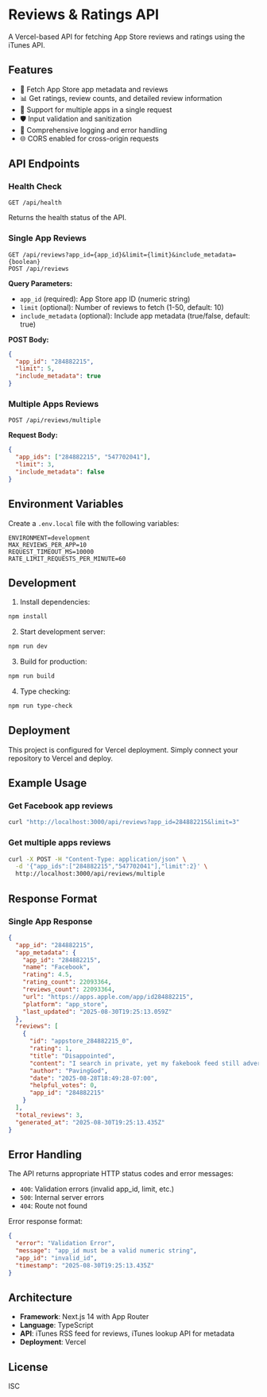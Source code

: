 # Reviews & Ratings API

A Vercel-based API for fetching App Store reviews and ratings using the iTunes API.

## Features

- 🍎 Fetch App Store app metadata and reviews
- 📊 Get ratings, review counts, and detailed review information
- 🔄 Support for multiple apps in a single request
- 🛡️ Input validation and sanitization
- 📝 Comprehensive logging and error handling
- 🌐 CORS enabled for cross-origin requests

## API Endpoints

### Health Check
```
GET /api/health
```
Returns the health status of the API.

### Single App Reviews
```
GET /api/reviews?app_id={app_id}&limit={limit}&include_metadata={boolean}
POST /api/reviews
```

**Query Parameters:**
- `app_id` (required): App Store app ID (numeric string)
- `limit` (optional): Number of reviews to fetch (1-50, default: 10)
- `include_metadata` (optional): Include app metadata (true/false, default: true)

**POST Body:**
```json
{
  "app_id": "284882215",
  "limit": 5,
  "include_metadata": true
}
```

### Multiple Apps Reviews
```
POST /api/reviews/multiple
```

**Request Body:**
```json
{
  "app_ids": ["284882215", "547702041"],
  "limit": 3,
  "include_metadata": false
}
```

## Environment Variables

Create a `.env.local` file with the following variables:

```env
ENVIRONMENT=development
MAX_REVIEWS_PER_APP=10
REQUEST_TIMEOUT_MS=10000
RATE_LIMIT_REQUESTS_PER_MINUTE=60
```

## Development

1. Install dependencies:
```bash
npm install
```

2. Start development server:
```bash
npm run dev
```

3. Build for production:
```bash
npm run build
```

4. Type checking:
```bash
npm run type-check
```

## Deployment

This project is configured for Vercel deployment. Simply connect your repository to Vercel and deploy.

## Example Usage

### Get Facebook app reviews
```bash
curl "http://localhost:3000/api/reviews?app_id=284882215&limit=3"
```

### Get multiple apps reviews
```bash
curl -X POST -H "Content-Type: application/json" \
  -d '{"app_ids":["284882215","547702041"],"limit":2}' \
  http://localhost:3000/api/reviews/multiple
```

## Response Format

### Single App Response
```json
{
  "app_id": "284882215",
  "app_metadata": {
    "app_id": "284882215",
    "name": "Facebook",
    "rating": 4.5,
    "rating_count": 22093364,
    "reviews_count": 22093364,
    "url": "https://apps.apple.com/app/id284882215",
    "platform": "app_store",
    "last_updated": "2025-08-30T19:25:13.059Z"
  },
  "reviews": [
    {
      "id": "appstore_284882215_0",
      "rating": 1,
      "title": "Disappointed",
      "content": "I search in private, yet my fakebook feed still advertises the things I search...",
      "author": "PavingGod",
      "date": "2025-08-28T18:49:28-07:00",
      "helpful_votes": 0,
      "app_id": "284882215"
    }
  ],
  "total_reviews": 3,
  "generated_at": "2025-08-30T19:25:13.435Z"
}
```

## Error Handling

The API returns appropriate HTTP status codes and error messages:

- `400`: Validation errors (invalid app_id, limit, etc.)
- `500`: Internal server errors
- `404`: Route not found

Error response format:
```json
{
  "error": "Validation Error",
  "message": "app_id must be a valid numeric string",
  "app_id": "invalid_id",
  "timestamp": "2025-08-30T19:25:13.435Z"
}
```

## Architecture

- **Framework**: Next.js 14 with App Router
- **Language**: TypeScript
- **API**: iTunes RSS feed for reviews, iTunes lookup API for metadata
- **Deployment**: Vercel

## License

ISC
